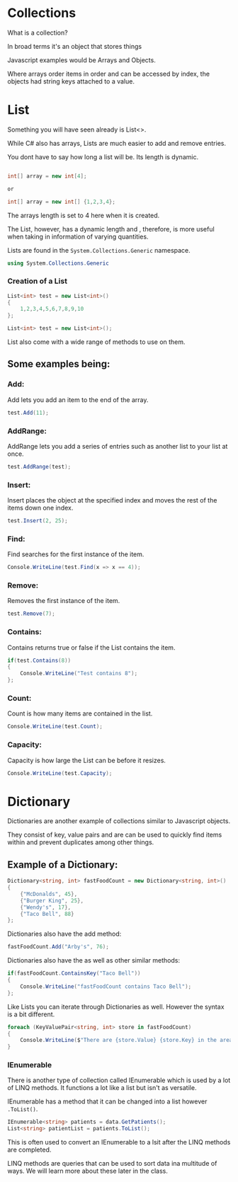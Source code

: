 # Collections

What is a collection?

In broad terms it's an object that stores things

Javascript examples would be Arrays and Objects.

Where arrays order items in order and can be accessed by index, the objects had string keys attached to a value.

# List 

Something you will have seen already is List<>.

While C# also has arrays, Lists are much easier to add and remove entries. 

You dont have to say how long a list will be. Its length is dynamic.


```cs

int[] array = new int[4];

or

int[] array = new int[] {1,2,3,4};

```
The arrays length is set to 4 here when it is created.

The List, however, has a dynamic length and , therefore, is more useful when taking in information of varying quantities.

Lists are found in the ``` System.Collections.Generic ``` namespace.

```cs
using System.Collections.Generic
```
### Creation of a List
```cs
List<int> test = new List<int>()
{
    1,2,3,4,5,6,7,8,9,10
};

List<int> test = new List<int>();
```

List also come with a wide range of methods to use on them.

## Some examples being:


### Add:

Add lets you add an item to the end of the array.
```cs
test.Add(11);
```
### AddRange:

AddRange lets you add a series of entries such as another list to your list at once.
```cs
test.AddRange(test);
```
### Insert:

Insert places the object at the specified index and moves the rest of the items down one index.
```cs
test.Insert(2, 25);
```
### Find:

Find searches for the first instance of the item.
```cs
Console.WriteLine(test.Find(x => x == 4));
```
### Remove:

Removes the first instance of the item.
```cs
test.Remove(7);
```
### Contains:

Contains returns true or false if the List contains the item.
```cs
if(test.Contains(8))
{
    Console.WriteLine("Test contains 8");
};
```
### Count:

Count is how many items are contained in the list.
```cs
Console.WriteLine(test.Count);
```
### Capacity:

Capacity is how large the List can be before it resizes.
```cs
Console.WriteLine(test.Capacity);

```
# Dictionary

Dictionaries are another example of collections similar to Javascript objects.

They consist of key, value pairs and are can be used to quickly find items within and prevent duplicates among other things.



## Example of a Dictionary:
```cs
Dictionary<string, int> fastFoodCount = new Dictionary<string, int>()
{
    {"McDonalds", 45},
    {"Burger King", 25},
    {"Wendy's", 17},
    {"Taco Bell", 88}
};
```

Dictionaries also have the add method:

```cs
fastFoodCount.Add("Arby's", 76);
```
Dictionaries also have the as well as other similar methods:

```cs
if(fastFoodCount.ContainsKey("Taco Bell"))
{
    Console.WriteLine("fastFoodCount contains Taco Bell");
};
```

Like Lists you can iterate through Dictionaries as well. However the syntax is a bit different.

```cs
foreach (KeyValuePair<string, int> store in fastFoodCount)
{
    Console.WriteLine($"There are {store.Value} {store.Key} in the area.");
}
```


### IEnumerable

There is another type of collection called IEnumerable which is used by a lot of LINQ methods. It functions a lot like a list but isn't as versatile.

IEnumerable has a method that it can be changed into a list however ```.ToList()```.

```cs
IEnumerable<string> patients = data.GetPatients();
List<string> patientList = patients.ToList();
```

This is often used to convert an IEnumerable to a lsit after the LINQ methods are completed.

LINQ methods are queries that can be used to sort data ina multitude of ways. We will learn more about these later in the class.
